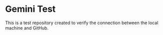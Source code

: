 # Gemini Test

This is a test repository created to verify the connection between the local machine and GitHub.
